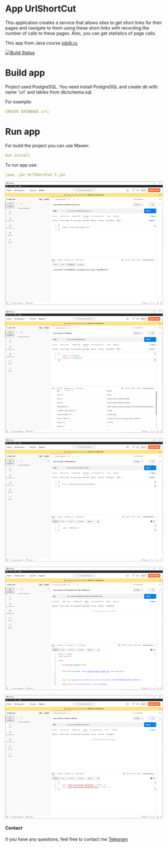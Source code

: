 
# App UrlShortCut

This application creates a service that allows sites to get short links for their pages
and navigate to them using these short links with recording the number of calls to these pages.
Also, you can get statistics of page calls.


This app from Java course [job4j.ru](https://job4j.ru)


[![Build Status](https://app.travis-ci.com/ikioresko/UrlShortCut.svg?branch=master)](https://app.travis-ci.com/ikioresko/UrlShortCut)

[comment]: <> ([![codecov]&#40;https://codecov.io/gh/ikioresko/UrlShortCut/branch/master/graph&#41;]&#40;https://codecov.io/gh/ikioresko/UrlShortCut&#41;)


# Build app

Project used PostgreSQL.
You need install PostgreSQL and create db with name 'url' and tables from db/schema.sql.

For example:
```yml
CREATE DATABASE url;
```



# Run app 

For build the project you can use Maven:
```yml
mvn install
```

To run app use:
```yml
java -jar UrlShortCut-1.jar
```


![alt text](https://raw.githubusercontent.com/ikioresko/UrlShortCut/master/images/1.png)


![alt text](https://raw.githubusercontent.com/ikioresko/UrlShortCut/master/images/2.png)


![alt text](https://raw.githubusercontent.com/ikioresko/UrlShortCut/master/images/3.png)


![alt text](https://raw.githubusercontent.com/ikioresko/UrlShortCut/master/images/4.png)


![alt text](https://raw.githubusercontent.com/ikioresko/UrlShortCut/master/images/5.png)

#### Contact
if you have any questions, feel free to contact me [Telegram](https://t.me/ikioresko)
